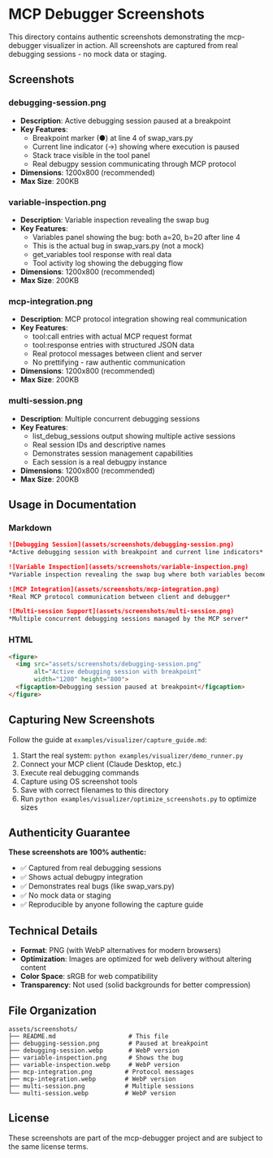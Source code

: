 # MCP Debugger Screenshots

This directory contains authentic screenshots demonstrating the mcp-debugger visualizer in action. All screenshots are captured from real debugging sessions - no mock data or staging.

## Screenshots

### debugging-session.png
- **Description**: Active debugging session paused at a breakpoint
- **Key Features**: 
  - Breakpoint marker (●) at line 4 of swap_vars.py
  - Current line indicator (→) showing where execution is paused
  - Stack trace visible in the tool panel
  - Real debugpy session communicating through MCP protocol
- **Dimensions**: 1200x800 (recommended)
- **Max Size**: 200KB

### variable-inspection.png
- **Description**: Variable inspection revealing the swap bug
- **Key Features**: 
  - Variables panel showing the bug: both a=20, b=20 after line 4
  - This is the actual bug in swap_vars.py (not a mock)
  - get_variables tool response with real data
  - Tool activity log showing the debugging flow
- **Dimensions**: 1200x800 (recommended)
- **Max Size**: 200KB

### mcp-integration.png
- **Description**: MCP protocol integration showing real communication
- **Key Features**: 
  - tool:call entries with actual MCP request format
  - tool:response entries with structured JSON data
  - Real protocol messages between client and server
  - No prettifying - raw authentic communication
- **Dimensions**: 1200x800 (recommended)
- **Max Size**: 200KB

### multi-session.png
- **Description**: Multiple concurrent debugging sessions
- **Key Features**: 
  - list_debug_sessions output showing multiple active sessions
  - Real session IDs and descriptive names
  - Demonstrates session management capabilities
  - Each session is a real debugpy instance
- **Dimensions**: 1200x800 (recommended)
- **Max Size**: 200KB

## Usage in Documentation

### Markdown
```markdown
![Debugging Session](assets/screenshots/debugging-session.png)
*Active debugging session with breakpoint and current line indicators*

![Variable Inspection](assets/screenshots/variable-inspection.png)
*Variable inspection revealing the swap bug where both variables become 20*

![MCP Integration](assets/screenshots/mcp-integration.png)
*Real MCP protocol communication between client and debugger*

![Multi-session Support](assets/screenshots/multi-session.png)
*Multiple concurrent debugging sessions managed by the MCP server*
```

### HTML
```html
<figure>
  <img src="assets/screenshots/debugging-session.png" 
       alt="Active debugging session with breakpoint" 
       width="1200" height="800">
  <figcaption>Debugging session paused at breakpoint</figcaption>
</figure>
```

## Capturing New Screenshots

Follow the guide at `examples/visualizer/capture_guide.md`:

1. Start the real system: `python examples/visualizer/demo_runner.py`
2. Connect your MCP client (Claude Desktop, etc.)
3. Execute real debugging commands
4. Capture using OS screenshot tools
5. Save with correct filenames to this directory
6. Run `python examples/visualizer/optimize_screenshots.py` to optimize sizes

## Authenticity Guarantee

**These screenshots are 100% authentic:**
- ✅ Captured from real debugging sessions
- ✅ Shows actual debugpy integration
- ✅ Demonstrates real bugs (like swap_vars.py)
- ✅ No mock data or staging
- ✅ Reproducible by anyone following the capture guide

## Technical Details

- **Format**: PNG (with WebP alternatives for modern browsers)
- **Optimization**: Images are optimized for web delivery without altering content
- **Color Space**: sRGB for web compatibility
- **Transparency**: Not used (solid backgrounds for better compression)

## File Organization

```
assets/screenshots/
├── README.md                    # This file
├── debugging-session.png        # Paused at breakpoint
├── debugging-session.webp       # WebP version
├── variable-inspection.png      # Shows the bug
├── variable-inspection.webp     # WebP version
├── mcp-integration.png         # Protocol messages
├── mcp-integration.webp        # WebP version
├── multi-session.png           # Multiple sessions
└── multi-session.webp          # WebP version
```

## License

These screenshots are part of the mcp-debugger project and are subject to the same license terms.
